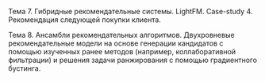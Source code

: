 Тема 7. Гибридные рекомендательные системы. LightFM. Case-study 4. Рекомендация следующей покупки клиента.

Тема 8. Ансамбли рекомендательных алгоритмов. Двухровневые рекомендательные модели на основе генерации кандидатов 
с помощью изученных ранее методов (например, коллаборативной фильтрации) и решения задачи ранжирования с помощью градиентного бустинга. 
